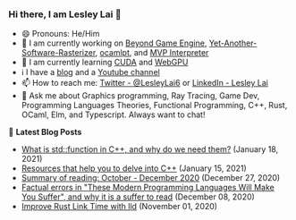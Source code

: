 ### Hi there, I am Lesley Lai 👋
- 😄 Pronouns: He/Him
- 🚧 I am currently working on [Beyond Game Engine](https://github.com/Beyond-Engine/Beyond-Game-Engine), [Yet-Another-Software-Rasterizer](https://github.com/LesleyLai/Yet-Another-Software-Rasterizer), [ocamlpt](https://github.com/LesleyLai/ocamlpt), and [MVP Interpreter](https://github.com/LesleyLai/mvp)
- 📖 I am currently learning [CUDA](https://developer.nvidia.com/cuda-zone) and [WebGPU](https://gpuweb.github.io/gpuweb/)
- ℹ️ I have a [blog](https://lesleylai.info/) and a [Youtube channel](https://www.youtube.com/channel/UCw6w2apOo7DuUoDz0vHAVxQ)
- 📫 How to reach me: [Twitter - @LesleyLai6](https://twitter.com/LesleyLai6) or [LinkedIn - Lesley Lai](https://www.linkedin.com/in/lesley-lai/)
- 💬 Ask me about Graphics programming, Ray Tracing, Game Dev, Programming Languages Theories, Functional Programming, C++, Rust, OCaml, Elm, and Typescript. Always want to chat!

📕 **Latest Blog Posts**
<!-- BLOG-POST-LIST:START -->
- [What is std::function in C++, and why do we need them?](https://www.lesleylai.info/en/std-function) (January 18, 2021)
- [Resources that help you to delve into C++](https://www.lesleylai.info/en/delve_into_cpp) (January 15, 2021)
- [Summary of reading: October - December 2020](https://www.lesleylai.info/en/summary-of-reading-october-december-2020) (December 27, 2020)
- [Factual errors in "These Modern Programming Languages Will Make You Suffer", and why it is a suffer to read](https://www.lesleylai.info/en/factual-errors-in-modern-language-sucks) (December 08, 2020)
- [Improve Rust Link Time with lld](https://www.lesleylai.info/en/improve-rust-link-time-with-lld) (November 01, 2020)

<!-- BLOG-POST-LIST:END -->
